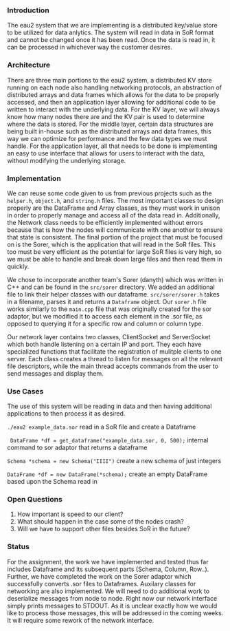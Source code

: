 ### Introduction
The eau2 system that we are implementing is a distributed key/value store to be utilized for data anlytics. The system will read in data in SoR format and cannot be changed once it has been read. Once the data is read in, it can be processed in whichever way the customer desires.

### Architecture
There are three main portions to the eau2 system, a distributed KV store running on each node also handling networking protocols, an abstraction of distributed arrays and data frames which allows for the data to be properly accessed, and then an application layer allowing for additional code to be written to interact with the underlying data. For the KV layer, we will always know how many nodes there are and the KV pair is used to determine where the data is stored. For the middle layer, certain data structures are being built in-house such as the distributed arrays and data frames, this way we can optimize for performance and the few data types we must handle. For the application layer, all that needs to be done is implementing an easy to use interface that allows for users to interact with the data, without modifying the underlying storage.

### Implementation
We can reuse some code given to us from previous projects such as the `helper.h`, `object.h`, and `string.h` files. The most important classes to design properly are the DataFrame and Array classes, as they must work in unison in order to properly manage and access all of the data read in. Additionally, the Network class needs to be efficiently implemented without errors because that is how the nodes will communicate with one another to ensure that state is consistent. The final portion of the project that must be focused on is the Sorer, which is the application that will read in the SoR files. This too must be very efficient as the potential for large SoR files is very high, so we must be able to handle and break down large files and then read them in quickly. 

We chose to incorporate another team's Sorer (danyth) which was written in C++ and can be found in the `src/sorer` directory. We added an additional file to link their helper classes with our dataframe. `src/sorer/sorer.h` takes in a filename, parses it and returns a `Dataframe` object. Our `sorer.h` file works similarly to the `main.cpp` file that was originally created for the sor adaptor, but we modified it to access each element in the .sor file, as opposed to querying it for a specific row and column or column type.

Our network layer contains two classes, ClientSocket and ServerSocket which both handle listening on a certain IP and port. They each have specialized functions that facilitate the registration of mulitple clients to one server. Each class creates a thread to listen for messages on all the relevant file descriptors, while the main thread accepts commands from the user to send messages and display them. 

### Use Cases
The use of this system will be reading in data and then having additional applications to then process it as desired.

`./eau2 example_data.sor` read in a SoR file and create a Dataframe

` DataFrame *df = get_dataframe("example_data.sor, 0, 500);` internal command to sor adaptor that returns a dataframe

`Schema *schema = new Schema("IIII")` create a new schema of just integers

`DataFrame *df = new DataFrame(*schema);` create an empty DataFrame based upon the Schema read in

### Open Questions
1. How important is speed to our client?
2. What should happen in the case some of the nodes crash?
3. Will we have to support other files besides SoR in the future?

### Status
For the assignment, the work we have implemented and tested thus far includes Dataframe and its subsequent parts (Schema, Column, Row..). Further, we have completed the work on the Sorer adaptor which successfully converts .sor files to Dataframes. Auxilary classes for networking are also implemented. We will need to do additional work to deserialize messages from node to node. Right now our network interface simply prints messages to STDOUT. As it is unclear exactly how we would like to process those messages, this will be addressed in the coming weeks. It will require some rework of the network interface. 